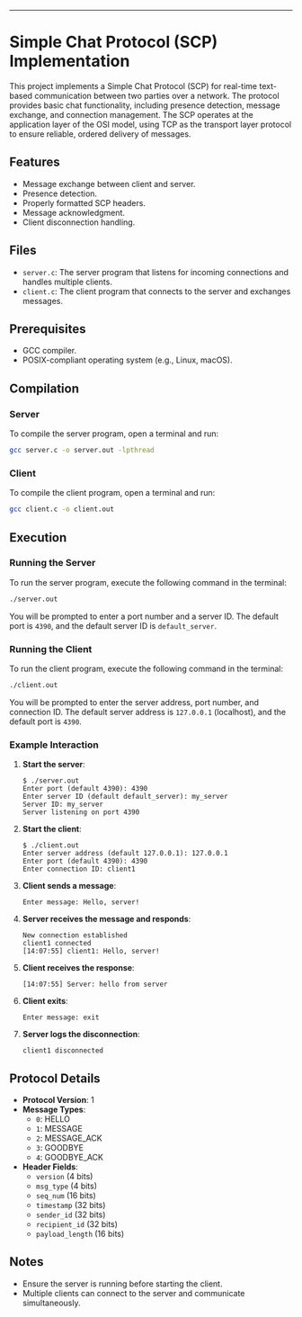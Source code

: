 ---

# Simple Chat Protocol (SCP) Implementation

This project implements a Simple Chat Protocol (SCP) for real-time text-based communication between two parties over a network. The protocol provides basic chat functionality, including presence detection, message exchange, and connection management. The SCP operates at the application layer of the OSI model, using TCP as the transport layer protocol to ensure reliable, ordered delivery of messages.

## Features

- Message exchange between client and server.
- Presence detection.
- Properly formatted SCP headers.
- Message acknowledgment.
- Client disconnection handling.

## Files

- `server.c`: The server program that listens for incoming connections and handles multiple clients.
- `client.c`: The client program that connects to the server and exchanges messages.

## Prerequisites

- GCC compiler.
- POSIX-compliant operating system (e.g., Linux, macOS).

## Compilation

### Server

To compile the server program, open a terminal and run:

```sh
gcc server.c -o server.out -lpthread
```

### Client

To compile the client program, open a terminal and run:

```sh
gcc client.c -o client.out
```

## Execution

### Running the Server

To run the server program, execute the following command in the terminal:

```sh
./server.out
```

You will be prompted to enter a port number and a server ID. The default port is `4390`, and the default server ID is `default_server`.

### Running the Client

To run the client program, execute the following command in the terminal:

```sh
./client.out
```

You will be prompted to enter the server address, port number, and connection ID. The default server address is `127.0.0.1` (localhost), and the default port is `4390`.

### Example Interaction

1. **Start the server**:

   ```
   $ ./server.out
   Enter port (default 4390): 4390
   Enter server ID (default default_server): my_server
   Server ID: my_server
   Server listening on port 4390
   ```

2. **Start the client**:

   ```
   $ ./client.out
   Enter server address (default 127.0.0.1): 127.0.0.1
   Enter port (default 4390): 4390
   Enter connection ID: client1
   ```

3. **Client sends a message**:

   ```
   Enter message: Hello, server!
   ```

4. **Server receives the message and responds**:

   ```
   New connection established
   client1 connected
   [14:07:55] client1: Hello, server!
   ```

5. **Client receives the response**:

   ```
   [14:07:55] Server: hello from server
   ```

6. **Client exits**:

   ```
   Enter message: exit
   ```

7. **Server logs the disconnection**:
   ```
   client1 disconnected
   ```

## Protocol Details

- **Protocol Version**: 1
- **Message Types**:
  - `0`: HELLO
  - `1`: MESSAGE
  - `2`: MESSAGE_ACK
  - `3`: GOODBYE
  - `4`: GOODBYE_ACK
- **Header Fields**:
  - `version` (4 bits)
  - `msg_type` (4 bits)
  - `seq_num` (16 bits)
  - `timestamp` (32 bits)
  - `sender_id` (32 bits)
  - `recipient_id` (32 bits)
  - `payload_length` (16 bits)

## Notes

- Ensure the server is running before starting the client.
- Multiple clients can connect to the server and communicate simultaneously.

